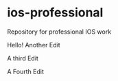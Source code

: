 # ios-professional
Repository for professional IOS work

Hello!
Another Edit

A third Edit

A Fourth Edit
